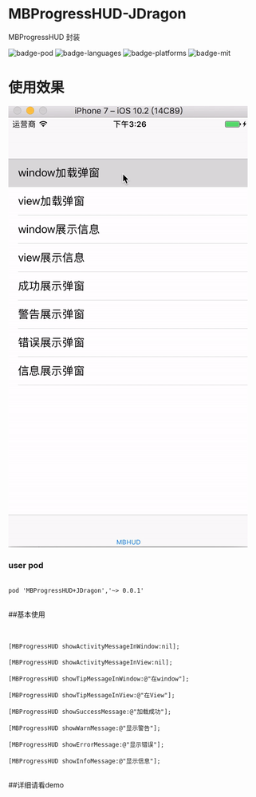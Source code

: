 # MBProgressHUD-JDragon
MBProgressHUD  封装

![badge-pod] ![badge-languages] ![badge-platforms] ![badge-mit]


# 使用效果
![](MBProgressHUD-JDragon.gif)

### user pod

```

pod 'MBProgressHUD+JDragon','~> 0.0.1'


```

##基本使用

```


[MBProgressHUD showActivityMessageInWindow:nil];

[MBProgressHUD showActivityMessageInView:nil];

[MBProgressHUD showTipMessageInWindow:@"在window"];

[MBProgressHUD showTipMessageInView:@"在View"];

[MBProgressHUD showSuccessMessage:@"加载成功"];

[MBProgressHUD showWarnMessage:@"显示警告"];

[MBProgressHUD showErrorMessage:@"显示错误"];

[MBProgressHUD showInfoMessage:@"显示信息"];


```



##详细请看demo



[badge-platforms]: https://img.shields.io/badge/platforms-iOS-lightgrey.svg
[badge-pod]: https://img.shields.io/cocoapods/v/JDragonHUD.svg?label=version
[badge-languages]: https://img.shields.io/badge/languages-ObjC-orange.svg
[badge-mit]: https://img.shields.io/badge/license-MIT-blue.svg
